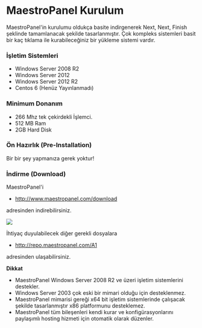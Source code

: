 # MaestroPanel Kurulum

MaestroPanel'in kurulumu oldukça basite indirgenerek Next, Next, Finish şeklinde tamamlanacak şekilde tasarlanmıştır. Çok kompleks sistemleri basit bir kaç tıklama ile kurabileceğiniz bir yükleme sistemi vardır.

### İşletim Sistemleri

* Windows Server 2008 R2
* Windows Server 2012
* Windows Server 2012 R2
* Centos 6 (Henüz Yayınlanmadı)

### Minimum Donanım

* 266 Mhz tek çekirdekli İşlemci.
* 512 MB Ram
* 2GB Hard Disk

### Ön Hazırlık (Pre-Installation)

Bir bir şey yapmanıza gerek yoktur!

### İndirme (Download)

MaestroPanel'i 

* http://www.maestropanel.com/download

adresinden indirebilirsiniz.

![](https://lh3.googleusercontent.com/TsQNPeQ88R2jVYjgJbnRIoD19XQnrgFgD5dMkwCQ22tgD06Ew1pza7hJCG0v0CKAPwecxp2fm4O5yVkWXSt3TKzX3lPKlC29WHdwnnQsWMdBqfy7th_O1qm1qUz5plGrfQ)

İhtiyaç duyulabilecek diğer gerekli dosyalara 

* http://repo.maestropanel.com/A1 

adresinden ulaşabilirsiniz.

**Dikkat**

* MaestroPanel Windows Server 2008 R2 ve üzeri işletim sistemlerini destekler.
* Windows Server 2003 çok eski bir mimari olduğu için desteklenmez.
* MaestroPanel mimarisi gereği x64 bit işletim sistemlerinde çalışacak şekilde
tasarlanmıştır x86 platformunu desteklemez.
* MaestroPanel tüm bileşenleri kendi kurar ve konfigürasyonlarını paylaşımlı hosting hizmeti için otomatik olarak düzenler.












